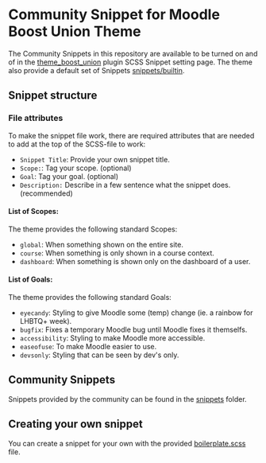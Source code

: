 # Community Snippet for Moodle Boost Union Theme

The Community Snippets in this repository are available to be turned on and of in the [theme_boost_union](https://github.com/moodle-an-hochschulen/moodle-theme_boost_union) plugin SCSS Snippet setting page. The theme also provide a default set of Snippets [snippets/builtin](https://github.com/moodle-an-hochschulen/moodle-theme_boost_union/tree/main/snippets/builtin).

## Snippet structure
### File attributes
To make the snippet file work, there are required attributes that are needed to add at the top of the SCSS-file to work:

- `Snippet Title`: Provide your own snippet title.
- `Scope:`: Tag your scope. (optional)
- `Goal`: Tag your goal. (optional)
- `Description:` Describe in a few sentence what the snippet does. (recommended)

#### List of Scopes:
The theme provides the following standard Scopes:

- `global`: When something shown on the entire site.
- `course`: When something is only shown in a course context.
- `dashboard`: When something is shown only on the dashboard of a user.

#### List of Goals:
The theme provides the following standard Goals:

- `eyecandy`: Styling to give Moodle some (temp) change (ie. a rainbow for LHBTQ+ week).
- `bugfix`: Fixes a temporary Moodle bug until Moodle fixes it themselfs.
- `accessibility`: Styling to make Moodle more accessible.
- `easeofuse`: To make Moodle easier to use.
- `devsonly`: Styling that can be seen by dev's only.

## Community Snippets
Snippets provided by the community can be found in the [snippets](snippets) folder.

## Creating your own snippet
You can create a snippet for your own with the provided [boilerplate.scss](boilerplate.scss) file.
